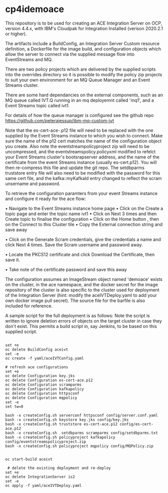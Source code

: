 # cp4idemoace

This repository is to be used for creating an ACE Integration Server on OCP, version 4.4.x, with IBM's Cloudpak for Integration Installed (verison 2020.2.1 or higher).

The artifacts include a BuildConfig, an Integration Server Custom resource definition, a Dockerfile for the image build, and configuration objects which allow the server to connect via the supplied message flow into EventStreams and MQ.

There are two policy projects which are delivered by the supplied scripts into the overrides directory so it is possible to modify the policy zip projects to suit your own environment for an MQ Queue Manager and an Event Streams cluster.

There are some hard dependancies on the external components, such as an MQ queue called IVT.Q running in an mq deployemnt called 'mq1', and a Event Streams topic called ivt1. 

For details of how the queue manager is configured see the github repo https://github.com/peterajessup/ibm-mq-custom-ivt

Note that the es-cert-ace-.p12 file will need to be replaced with the one supplied by the Event Streams instance to which you wish to connect. Make sure the name of the p12 cert matches the name of the configuration object you create.
Also note the eventstreampolicyproject zip will need to be uncompressed, and the eventstreamspolicy.policyxml modified to refelct your Event Streams cluster's bootsrapserver address, and the name of the certificate from the event Streams instance (usually es-cert.p12). You will then re-compress this file and update the git repo.
The setdbparms truststore entry file will also need to be modified with the password for this same cert file, and the kafka::myKafkaId entry changed to reflect the scram unsername and password.

To retrieve the configuration paramters from your event Streams instance and configure it ready for the ace flow:

•	Navigate to the Event Streams instance home page
•	Click on the Create a topic page and enter the topic name ivt1
•	Click on Next 3 times and then Create topic to finalise the configuration
•	Click on the Home button  , then on the Connect to this Cluster tile
•	Copy the External connection string and save away  

•	Click on the Generate Scram credentials, give the credentials a name and click Next 4 times. Save the Scram username and password away.

•	Locate the PKCS12 certificate and click Download the Certificate, then save it.

•	Take note of the certificate password and save this away


The configuration assumes an ImageStream object named 'demoace' exists on the cluster, in the ace namespace, and the docker secret for the image repository of the cluster is also specific to the cluster used for deployment of the Integration Server (hint: modify the aceIVTDeploy.yaml to add your own docker image pull secret).
The source file for the barfile is also included for reference.


A sample script for the full deployment is as follows:
Note the script is written to ignore deletion errors of objects on the target cluster in case they don't exist. This permits 
a build script in, say Jenkins, to be based on this supplied script.
```

set +e
oc delete BuildConfig aceivt
set -e
oc create -f yaml/aceIVTConfig.yaml

# refresh ace configurations 
set +e
oc delete Configuration key.jks
oc delete Configuration es-cert-ace.p12
oc delete Configuration scramparms
oc delete Configuration kafkapolicy
oc delete Configuration httpsconf
oc delete Configuration mqpolicy
set -e
set tw=0

bash -x createConfig.sh serverconf httpsconf config/server.conf.yaml
bash -x createConfig.sh keystore key.jks config/key.jks
bash -x createConfig.sh truststore es-cert-ace.p12 config/es-cert-ace.p12
bash -x createConfig.sh  setdbparms scramparms config/setdbparms.txt
bash -x createConfig.sh policyproject kafkapolicy config/eventstreamspolicyproject.zip
bash -x createConfig.sh policyproject mqpolicy config/MQPolicy.zip


oc start-build aceivt

 # delete the existing deployment and re-deploy
set +e
oc delete IntegrationServer is2
set -e
oc apply -f yaml/aceIVTDeploy.yaml
```
